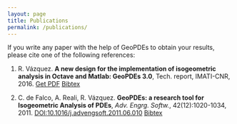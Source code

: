 ```yaml
---
layout: page
title: Publications
permalink: /publications/
---
```


If you write any paper with the help of GeoPDEs to obtain your results, please cite one of the following references:

1. R. Vázquez. **A new design for the implementation of isogeometric analysis in Octave and Matlab: GeoPDEs 3.0**, Tech. report, IMATI-CNR, 2016. [Get PDF](http://bibliograzia.imati.cnr.it/reports/new-design-implementation-isogeometric-analysis) <a href="{{ site.github.url }}/bibtex/geopdes_v3.bib" target="_blank">Bibtex</a>

2. C. de Falco, A. Reali, R. Vázquez. **GeoPDEs: a research tool for Isogeometric Analysis of PDEs**, _Adv. Engrg. Softw._, 42(12):1020-1034, 2011. [DOI:10.1016/j.advengsoft.2011.06.010](http://dx.doi.org/10.1016/j.advengsoft.2011.06.010) 
<a href="{{ site.github.url }}/bibtex/geopdes_v1.bib" target="_blank">Bibtex</a>
